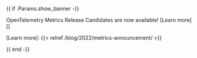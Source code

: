 {{ if .Params.show_banner -}}
<div class="o-banner">

OpenTelemetry Metrics Release Candidates are now available!
[Learn more][]

[Learn more]: {{< relref /blog/2022/metrics-announcement/ >}}
</div>
{{ end -}}
